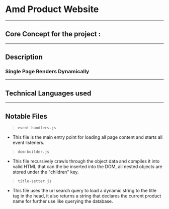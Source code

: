# Amd Product Website

---

## Core Concept for the project :

<!-- - Mobile first design
- Load all Content and Navigation dynamically using fetch requests
- Use strong Asynchronous event handling and REST API's
- Use SCSS files for styling and a SASS compiler
- Use EcmaScript 2015+ concepts in Javascript
- Institute a working contact form that POST's to a server for backend handling
- Maintain a Lighthouse score for all pages of above 90
- Use multiple GIT Branches for Continuous Integration/Continuous Developement -->

---

## Description

### Single Page Renders Dynamically
<!-- This website was my first fully functioning product display website that implemented loading each of the products on to the index.html page, this was done buy utilizing a url query with all links using an address of "/?p=" and adding the product name in that query field like "/?p=ryzen" or "/?p=rx6000".

### All Page Content Retrieved from Server
Then when the DOM loads its content scripts grab the query from the url address and then use it to fetch the relevant product content from the server, that data is returned as a deeply nested object and the client scripts recursively crawl it to build valid HTML that gets injected into the DOM body.

### Navigation Stored on Client
The navigation content is fetched from the server as well and loads it into the localstorage for faster page loads in the future, when the page loads it sends a query to the server with the current navigations version to check if the local storage data is out of date and if so the navigation will reload with the current version from the server.

### Contact Form
The contact form was designed to be delivered to the backend server using a REST API POST request and then render the server response in the DOM, this allowed the form validation to be processed on the server instead of the client to reduce errors. -->


---

## Technical Languages used

<!-- - HTML 5
- SASS Styling
- Vanilla Javascript
- EcmaScript 6+ syntax (ES2015+)
- REST api fetching JSON
- NPM modules
- Webpack compiler
- Git Server on VPS for deployment -->

---

## Notable Files

> `event-handlers.js`

- This file is the main entry point for loading all page content and starts all event listeners.


> `dom-builder.js`

- This file recursively crawls through the object data and compiles it into valid HTML that can the be inserted into the DOM, all nested objects are stored under the "children" key.


> `title-setter.js`

- This file uses the url search query to load a dynamic string to the title tag in the head, it also returns a string that declares the current product name for further use like querying the database.


